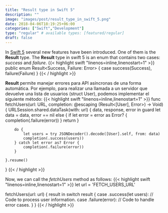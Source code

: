 ```yaml
---
title: "Result type in Swift 5"
description: ""
image: "images/post/result_type_in_swift_5.png"
date: 2018-04-06T18:19:25+06:00
categories: ["Swift","Development"]
type: "regular" # available types: [featured/regular]
draft: false
---
```


In [Swift 5](https://swift.org/blog/swift-5-released/) several new features have been introduced. One of them is the **Result** type. The **Result** type in swift 5 is an enum that contains two cases: *success* and *failure*.
{{< highlight swift  "linenos=inline,linenostart=1" >}}
public enum Result<Success, Failure: Error> {
    case success(Success), failure(Failure)
}
{{< / highlight >}}

**Result** permite manejar errores para API asíncronas de una forma automática. Por ejemplo, para realizar una llamada a un servidor que devuelve una lista de usuarios (struct User), podemos implementar el siguiente método:
{{< highlight swift  "linenos=inline,linenostart=1" >}}
func fetchUsers(url: URL, completion: @escaping (Result<[User], Error>) -> Void) {
    URLSession.shared.dataTask(with: url) { data, response, error in
        guard let data = data, error == nil else {
            if let error = error as Error? {
                completion(.failure(error))
            }
            return
        }

        do {
            let users = try JSONDecoder().decode([User].self, from: data)
            completion(.success(users))
        } catch let error as? Error {
            completion(.failure(error))
        }

    }.resume()
}
{{< / highlight >}}

Now, we can call the *fetchUsers* method as follows:
{{< highlight swift  "linenos=inline,linenostart=1" >}}
let  url = 'FETCH_USERS_URL'

fetchUsers(url: url) { result in
    switch result {
        case .success(let users):
            // Code to process user information.
        case .failure(error):
            // Code to handle error cases.
    }
}
{{< / highlight >}}
